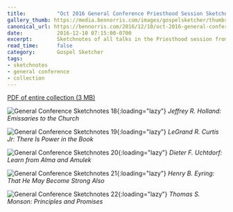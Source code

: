 ```yaml
---
title:          "Oct 2016 General Conference Priesthood Session Sketchnotes"
gallery_thumb: https://media.bennorris.com/images/gospelsketcher/thumbs/oct-16-3-holland.jpg
canonical_url: https://bennorris.com/2016/12/10/oct-2016-general-conference-priesthood-session-sketchnotes
date:           2016-12-10 07:15:00-0700
excerpt:        Sketchnotes of all talks in the Priesthood session from Oct 2016 LDS General Conference
read_time:      false
category:       Gospel Sketcher
tags:
- sketchnotes
- general conference
- collection
---
```


[PDF of entire collection (3 MB)](https://media.bennorris.com/images/gospelsketcher/general-conference/oct-2016/oct-2016-general-conference-04-priesthood-sketchnotes.pdf)

![General Conference Sketchnotes 18](https://media.bennorris.com/images/gospelsketcher/general-conference/oct-2016/oct-16-3-holland.jpg){:loading="lazy"}
_Jeffrey R. Holland: Emissaries to the Church_

![General Conference Sketchnotes 19](https://media.bennorris.com/images/gospelsketcher/general-conference/oct-2016/oct-16-3-curtis.jpg){:loading="lazy"}
_LeGrand R. Curtis Jr: There Is Power in the Book_

![General Conference Sketchnotes 20](https://media.bennorris.com/images/gospelsketcher/general-conference/oct-2016/oct-16-3-uchtdorf.jpg){:loading="lazy"}
_Dieter F. Uchtdorf: Learn from Alma and Amulek_

![General Conference Sketchnotes 21](https://media.bennorris.com/images/gospelsketcher/general-conference/oct-2016/oct-16-3-eyring.jpg){:loading="lazy"}
_Henry B. Eyring: That He May Become Strong Also_

![General Conference Sketchnotes 22](https://media.bennorris.com/images/gospelsketcher/general-conference/oct-2016/oct-16-3-monson.jpg){:loading="lazy"}
_Thomas S. Monson: Principles and Promises_
